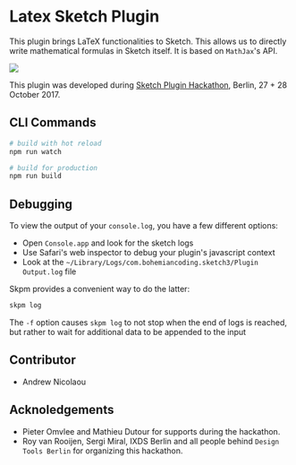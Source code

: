 # Latex Sketch Plugin

This plugin brings LaTeX functionalities to Sketch. This allows us to directly write mathematical formulas in Sketch itself.
It is based on `MathJax`'s API.

![](https://i.imgur.com/7szobaj.png)

This plugin was developed  during [Sketch Plugin Hackathon](https://designtoolsberlin.com/), Berlin, 27 + 28 October 2017.

## CLI Commands

``` bash
# build with hot reload
npm run watch

# build for production
npm run build
```


## Debugging

To view the output of your `console.log`, you have a few different options:
* Open `Console.app` and look for the sketch logs
* Use Safari's web inspector to debug your plugin's javascript context
* Look at the `~/Library/Logs/com.bohemiancoding.sketch3/Plugin Output.log` file

Skpm provides a convenient way to do the latter:

```bash
skpm log
```

The `-f` option causes `skpm log` to not stop when the end of logs is reached, but rather to wait for additional data to be appended to the input


## Contributor
- Andrew Nicolaou


## Acknoledgements
- Pieter Omvlee and Mathieu Dutour for supports during the hackathon.
- Roy van Rooijen, Sergi Miral, IXDS Berlin and all people behind `Design Tools Berlin` for organizing this hackathon.

